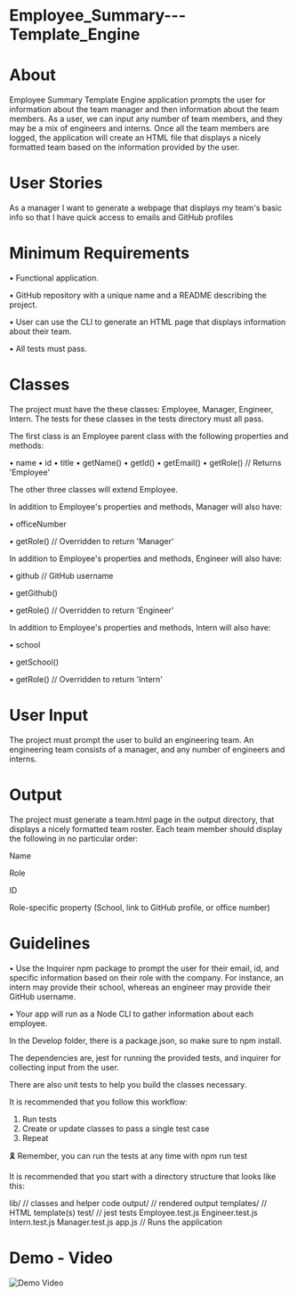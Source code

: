 # Employee_Summary---Template_Engine

# About

Employee Summary Template Engine application prompts the user for information about the team manager and then information about the team members. As a user, we can input any number of team members, and they may be a mix of engineers and interns. Once all the team members are logged, the application will create an HTML file that displays a nicely formatted team based on the information provided by the user.


# User Stories

As a manager
I want to generate a webpage that displays my team's basic info
so that I have quick access to emails and GitHub profiles


# Minimum Requirements

• Functional application.

• GitHub repository with a unique name and a README describing the project.

• User can use the CLI to generate an HTML page that displays information about their team.

• All tests must pass.


# Classes

The project must have the these classes: Employee, Manager, Engineer, Intern. The tests for these classes in the tests directory must all pass.

The first class is an Employee parent class with the following properties and methods:

• name
• id
• title
• getName()
• getId()
• getEmail()
• getRole() // Returns 'Employee'

The other three classes will extend Employee.

In addition to Employee's properties and methods, Manager will also have:

• officeNumber

• getRole() // Overridden to return 'Manager'

In addition to Employee's properties and methods, Engineer will also have:

• github // GitHub username

• getGithub()

• getRole() // Overridden to return 'Engineer'

In addition to Employee's properties and methods, Intern will also have:

• school

• getSchool()

• getRole() // Overridden to return 'Intern'


# User Input

The project must prompt the user to build an engineering team. An engineering team consists of a manager, and any number of engineers and interns.


# Output

The project must generate a team.html page in the output directory, that displays a nicely formatted team roster. Each team member should display the following in no particular order:

Name

Role

ID

Role-specific property (School, link to GitHub profile, or office number)


# Guidelines

• Use the Inquirer npm package to prompt the user for their email, id, and specific information based on their role with the company. For instance, an intern may provide their school, whereas an engineer may provide their GitHub username.

• Your app will run as a Node CLI to gather information about each employee.

In the Develop folder, there is a package.json, so make sure to npm install.

The dependencies are, jest for running the provided tests, and inquirer for collecting input from the user.

There are also unit tests to help you build the classes necessary.

It is recommended that you follow this workflow:

1. Run tests
2. Create or update classes to pass a single test case
3. Repeat

🎗 Remember, you can run the tests at any time with npm run test

It is recommended that you start with a directory structure that looks like this:

lib/            // classes and helper code
output/         // rendered output
templates/      // HTML template(s)
test/           // jest tests
    Employee.test.js
    Engineer.test.js
    Intern.test.js
    Manager.test.js
app.js // Runs the application


# Demo - Video

![Demo Video](https://user-images.githubusercontent.com/51222558/81615547-a3c20380-9396-11ea-9769-0740a4902497.gif)

